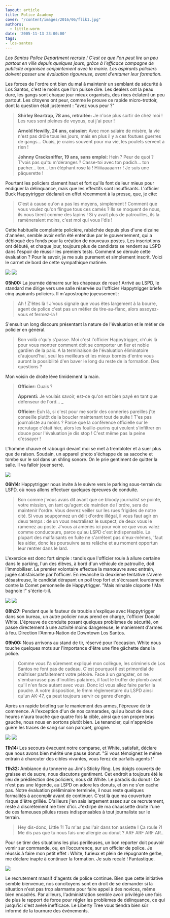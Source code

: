 ```yaml
---
layout: article
title: Police Academy
cover: "/content/images/2016/06/flik1.jpg"
authors:
  - little-worm
date: '2005-11-13 23:00:00'
tags:
- los-santos
---
```


_Los Santos Police Department recrute ! C'est ce que l'on peut lire un peu partout en ville depuis quelques jours, grâce à l'efficace campagne de publicité organisée conjointement avec la mairie. Les aspirants policiers doivent passer une évaluation rigoureuse, avant d'entamer leur formation._

Les forces de l'ordre ont bien du mal à maintenir un semblant de sécurité à Los Santos, c'est le moins que l'on puisse dire. Les dealers ont la peau dure, les gangs sont chaque jour mieux organisés, des rixes éclatent un peu partout. Les citoyens ont peur, comme le prouve ce rapide micro-trottoir, dont la question était justement : "avez vous peur ?"

> **Shirley Beartrap, 78 ans, retraitée:** Je n'ose plus sortir de chez moi ! Les rues sont pleines de voyous, oui j'ai peur !
> 
> **Arnold Hewilly, 24 ans, caissier:** Avec mon salaire de misère, la vie n'est pas drôle tous les jours, mais en plus il y a ces foutues guerres de gangs... Ouais, je crains souvent pour ma vie, les poulets servent à rien !
> 
> **Johnny Cracksniffer, 19 ans, sans emploi:** Hein ? Peur de quoi ? T'vois pas qu'tu m'déranges ? Casse-toi avec ton padich... ton pacher... ton... ton éléphant rose là ! Hiiiiaaaaarrrr ! Je suis une pâquerette !

Pourtant les policiers clament haut et fort qu'ils font de leur mieux pour endiguer la délinquance, mais que les effectifs sont insuffisants. L'officier Buck Happytrigger déclarait en effet récemment à la presse, que, je cite:

> C'est à cause qu'on a pas les moyens, simplement ! Comment que vous voulez qu'on flingue tous ces camés ? Ils se moquent de nous, ils nous tirent comme des lapins ! Si y avait plus de patrouilles, ils la ramèneraient moins, c'est moi qui vous l'dis !

Cette habituelle complainte policière, rabâchée depuis plus d'une dizaine d'années, semble avoir enfin été entendue par le gouvernement, qui a débloqué des fonds pour la création de nouveaux postes. Les inscriptions ont débuté, et chaque jour, toujours plus de candidats se rendent au LSPD dans l'espoir de réussir les premiers tests. Comment se déroule cette évaluation ? Pour le savoir, je me suis purement et simplement inscrit. Voici le carnet de bord de cette sympathique matinée.

![](/content/images/2005/01/flik2.jpg)
![](/content/images/2005/01/flik3.jpg)

**05h00:** La journée démarre sur les chapeaux de roue ! Arrivé au LSPD, le standard me dirige vers une salle réservée ou l'officier Happytrigger briefe cinq aspirants policiers. Il m'apostrophe joyeusement :

> Ah ! Z'êtes là ! J'vous signale que vous êtes largement à la bourre, agent de police c'est pas un métier de tire-au-flanc, alors assoyez-vous et fermez-la !

S'ensuit un long discours présentant la nature de l'évaluation et le métier de policier en général.

> Bon voilà c'qu'y s'passe. Moi c'est l'officier Happytrigger, ch'uis là pour vous montrer comment doit se comporter un fier et noble gardien de la paix. A la terminaison de l'évaluation éliminatoire d'aujourd'hui, seul les meilleurs et les mieux bornés d'entre vous auront la possibilité d'en baver le long du reste de la formation. Des questions ?

Mon voisin de droite lève timidement la main.

> **Officier:** Ouais ?
> 
> **Apprenti:** Je voulais savoir, est-ce qu'on est bien payé en tant que défenseur de l'ord... \_
> 
> **Officier:** Euh là, si c'est pour me sortir des conneries pareilles j'te conseille plutôt de la boucler maintenant tout de suite ! T'es pas journaliste au moins ? Parce que la conférence officielle sur le recrutage c'était hier, alors les fouille-purins qui veulent s'infiltrer en douce pour l'évaluation je dis stop ! C'est même pas la peine d'essayer !

L'homme chauve et rabougri devant moi se met à trembloter et à suer plus que de raison. Soudain, un appareil photo s'échappe de sa sacoche et tombe sur le sol dans un shling sonore. On le prie gentiment de quitter la salle. Il va falloir jouer serré.

![](/content/images/2005/01/flik4.jpg)

**06h14:** Happytrigger nous invite à le suivre vers le parking sous-terrain du LSPD, où nous allons effectuer quelques épreuves de conduite.

> Bon comme j'vous avais dit avant que ce bloody journalist se pointe, votre mission, en tant qu'agent de maintien de l'ordre, sera de maintenir l'ordre. Vous devrez veiller sur les rues frigides de notre cité. Si vous soupçonnez un délit d'ordre illégal, il vous faut agir en deux temps : de un vous neutralisez le suspect, de deux vous le ramenez au poste. J'vous ai amenés ici pour voir ce que vous valez comme conducteurs, parce qu'au LSPD c'est indispensable. La plupart des malfaisants en fuite ne s'arrêtent pas d'eux-mêmes, 'faut les aider, donc les poursuivre sans relâche et au moment opportun leur rentrer dans le lard.

L'exercice est donc fort simple : tandis que l'officier roule à allure certaine dans le parking, l'un des élèves, à bord d'un véhicule de patrouille, doit l'immobiliser. Le premier volontaire effectue la manœuvre avec entrain, jugée satisfaisante par l'officier. En revanche la deuxième tentative s'avère désastreuse, le candidat dérapant un poil trop fort et s'écrasant lourdement contre la Comet personnelle de Happytrigger. "Mais minable cloporte ! Ma bagnole !" s'écrie-t-il.

![](/content/images/2005/01/flik5.jpg)
![](/content/images/2005/01/flik6.jpg)

**08h27:** Pendant que le fauteur de trouble s'explique avec Happytrigger dans son bureau, un autre policier nous prend en charge, l'officier Donald White. L'épreuve de conduite posant quelques problèmes de sécurité, on passe directement à une activité moins dangereuse, le maniement d'armes à feu. Direction l'Ammu-Nation de Downtown Los Santos.

**09h00:** Nous arrivons au stand de tir, réservé pour l'occasion. White nous touche quelques mots sur l'importance d'être une fine gâchette dans la police.

> Comme vous l'a sûrement expliqué mon collègue, les criminels de Los Santos ne font pas de cadeau. C'est pourquoi il est primordial de maîtriser parfaitement votre pétoire. Face à un gangster, on ne s'embarrasse pas d'inutiles palabres, il faut le truffer de plomb avant qu'il n'en face autant avec vous. Donc ici vous allez faire parler la poudre. A votre disposition, le 9mm réglementaire du LSPD ainsi qu'un AK-47, ça peut toujours servir ce genre d'engin.

Après un rapide briefing sur le maniement des armes, l'épreuve de tir commence. A l'exception d'un de nos camarades, qui au bout de deux heures n'aura touché que quatre fois la cible, ainsi que son propre bras gauche, nous nous en sortons plutôt bien. Le tenancier, qui n'apprécie guère les traces de sang sur son parquet, grogne.

![](/content/images/2005/01/flik7.jpg)
![](/content/images/2005/01/flik8.jpg)

**11h14:** Les secours évacuent notre comparse, et White, satisfait, déclare que nous avons bien mérité une pause donut. "Si vous témoignez le même entrain à charcuter des cibles vivantes, vous ferez de parfaits agents !"

**11h32:** Ambiance du tonnerre au Jim's Sticky Ring. Les doigts couverts de graisse et de sucre, nous discutons gentiment. Cet endroit a toujours été le lieu de prédilection des policiers, nous dit White. Le paradis du donut ! Ce n'est pas une légende, au LSPD on adore les donuts, et on ne s'en cache pas. Notre évaluation préliminaire terminée, il nous reste quelques formalités à accomplir avant de continuer. C'est là que ma couverture risque d'être grillée. D'ailleurs j'en sais largement assez sur ce recrutement, reste à discrètement me tirer d'ici. J'extirpe de ma chaussette droite l'une de ces fameuses pilules roses indispensables à tout journaliste sur le terrain.

> Hey dis-donc, Little ?! Tu m'as pas l'air dans ton assiette ! Ça roule ?! Me dis pas que tu nous fais une allergie au donut ? ARF ARF ARF AR..

Pour se tirer des situations les plus périlleuses, un bon reporter doit pouvoir vomir sur commande, ou, en l’occurrence, sur un officier de police. Je réussis à faire mon petit effet : White, furieux et plein de répugnante gerbe, me déclare inapte à continuer la formation. Je suis recalé ! Fantastique.

![](/content/images/2005/01/flik9.jpg)

Le recrutement massif d'agents de police continue. Bien que cette initiative semble bienvenue, nos concitoyens sont en droit de se demander si la situation n'est pas trop alarmante pour faire appel à des novices, même bien encadrés. Par ailleurs, l'administration semble avoir privilégié une fois de plus le rapport de force pour régler les problèmes de délinquance, ce qui jusqu'ici s'est avéré inefficace. Le Liberty Tree vous tiendra bien sûr informé de la tournure des événements.